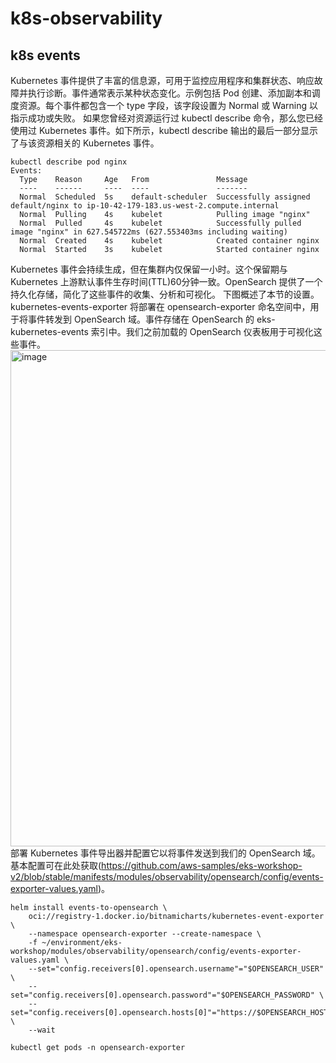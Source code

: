 # k8s-observability
## k8s events
Kubernetes 事件提供了丰富的信息源，可用于监控应用程序和集群状态、响应故障并执行诊断。事件通常表示某种状态变化。示例包括 Pod 创建、添加副本和调度资源。每个事件都包含一个 type 字段，该字段设置为 Normal 或 Warning 以指示成功或失败。
如果您曾经对资源运行过 kubectl describe 命令，那么您已经使用过 Kubernetes 事件。如下所示，kubectl describe 输出的最后一部分显示了与该资源相关的 Kubernetes 事件。
```
kubectl describe pod nginx
Events:
  Type    Reason     Age   From               Message
  ----    ------     ----  ----               -------
  Normal  Scheduled  5s    default-scheduler  Successfully assigned default/nginx to ip-10-42-179-183.us-west-2.compute.internal
  Normal  Pulling    4s    kubelet            Pulling image "nginx"
  Normal  Pulled     4s    kubelet            Successfully pulled image "nginx" in 627.545722ms (627.553403ms including waiting)
  Normal  Created    4s    kubelet            Created container nginx
  Normal  Started    3s    kubelet            Started container nginx
```
Kubernetes 事件会持续生成，但在集群内仅保留一小时。这个保留期与 Kubernetes 上游默认事件生存时间(TTL)60分钟一致。OpenSearch 提供了一个持久化存储，简化了这些事件的收集、分析和可视化。
下图概述了本节的设置。kubernetes-events-exporter 将部署在 opensearch-exporter 命名空间中，用于将事件转发到 OpenSearch 域。事件存储在 OpenSearch 的 eks-kubernetes-events 索引中。我们之前加载的 OpenSearch 仪表板用于可视化这些事件。
<img width="794" alt="image" src="https://github.com/user-attachments/assets/eb6f7bf0-f1dc-4479-9910-e719b359713e" />
部署 Kubernetes 事件导出器并配置它以将事件发送到我们的 OpenSearch 域。基本配置可在此处获取(https://github.com/aws-samples/eks-workshop-v2/blob/stable/manifests/modules/observability/opensearch/config/events-exporter-values.yaml)。
```
helm install events-to-opensearch \
    oci://registry-1.docker.io/bitnamicharts/kubernetes-event-exporter \
    --namespace opensearch-exporter --create-namespace \
    -f ~/environment/eks-workshop/modules/observability/opensearch/config/events-exporter-values.yaml \
    --set="config.receivers[0].opensearch.username"="$OPENSEARCH_USER" \
    --set="config.receivers[0].opensearch.password"="$OPENSEARCH_PASSWORD" \
    --set="config.receivers[0].opensearch.hosts[0]"="https://$OPENSEARCH_HOST" \
    --wait

kubectl get pods -n opensearch-exporter
```
